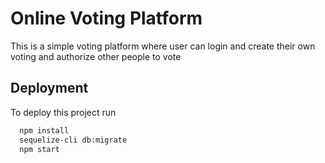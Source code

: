 # Online Voting Platform

This is a simple voting platform where user can login and create their own voting and authorize other people to vote

## Deployment

To deploy this project run

```bash
  npm install
  sequelize-cli db:migrate
  npm start
```